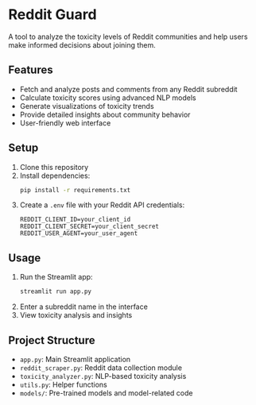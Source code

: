 # Reddit Guard

A tool to analyze the toxicity levels of Reddit communities and help users make informed decisions about joining them.

## Features

- Fetch and analyze posts and comments from any Reddit subreddit
- Calculate toxicity scores using advanced NLP models
- Generate visualizations of toxicity trends
- Provide detailed insights about community behavior
- User-friendly web interface

## Setup

1. Clone this repository
2. Install dependencies:
   ```bash
   pip install -r requirements.txt
   ```
3. Create a `.env` file with your Reddit API credentials:
   ```
   REDDIT_CLIENT_ID=your_client_id
   REDDIT_CLIENT_SECRET=your_client_secret
   REDDIT_USER_AGENT=your_user_agent
   ```

## Usage

1. Run the Streamlit app:
   ```bash
   streamlit run app.py
   ```
2. Enter a subreddit name in the interface
3. View toxicity analysis and insights

## Project Structure

- `app.py`: Main Streamlit application
- `reddit_scraper.py`: Reddit data collection module
- `toxicity_analyzer.py`: NLP-based toxicity analysis
- `utils.py`: Helper functions
- `models/`: Pre-trained models and model-related code

